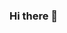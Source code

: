 ### Hi there 👋

<!--
**0101mirabror/0101mirabror** is a ✨ _special_ ✨ repository because its `README.md` (this file) appears on your GitHub profile.

Here are some ideas to get you started:

- 🔭 I’m currently working on social media project
- 🌱 I’m currently learning Golang and it's frameworks
- 👯 I’m looking to collaborate on ...
- 🤔 I’m looking for help with ...
- 💬 Ask me about ...
- 📫 How to reach me: Tgrm.@https://t.me/mirabror_fayzullayev
- 😄 Pronouns: ...
- ⚡ Fun fact: ...
-![Hackerrank](https://img.shields.io/badge/-Hackerrank-2EC866?style=for-the-badge&logo=HackerRank&logoColor=white)
-![LeetCode](https://img.shields.io/badge/LeetCode-000000?style=for-the-badge&logo=LeetCode&logoColor=#d16c06)
-![MySQL](https://img.shields.io/badge/mysql-%2300f.svg?style=for-the-badge&logo=mysql&logoColor=white)
-![Postgres](https://img.shields.io/badge/postgres-%23316192.svg?style=for-the-badge&logo=postgresql&logoColor=white)
-![SQLite](https://img.shields.io/badge/sqlite-%2307405e.svg?style=for-the-badge&logo=sqlite&logoColor=white)
-![Figma](https://img.shields.io/badge/figma-%23F24E1E.svg?style=for-the-badge&logo=figma&logoColor=white)
-![Stack Overflow](https://img.shields.io/badge/-Stackoverflow-FE7A16?style=for-the-badge&logo=stack-overflow&logoColor=white)
-![Stack Exchange](https://img.shields.io/badge/StackExchange-%23ffffff.svg?style=for-the-badge&logo=StackExchange&logoColor=white)
-![Django](https://img.shields.io/badge/django-%23092E20.svg?style=for-the-badge&logo=django&logoColor=white)
-![DjangoREST](https://img.shields.io/badge/DJANGO-REST-ff1709?style=for-the-badge&logo=django&logoColor=white&color=ff1709&labelColor=gray)
-![Flask](https://img.shields.io/badge/flask-%23000.svg?style=for-the-badge&logo=flask&logoColor=white)
-![Insomnia](https://img.shields.io/badge/Insomnia-black?style=for-the-badge&logo=insomnia&logoColor=5849BE)
-![Jinja](https://img.shields.io/badge/jinja-white.svg?style=for-the-badge&logo=jinja&logoColor=black)
-![jQuery](https://img.shields.io/badge/jquery-%230769AD.svg?style=for-the-badge&logo=jquery&logoColor=white)
-![Heroku](https://img.shields.io/badge/heroku-%23430098.svg?style=for-the-badge&logo=heroku&logoColor=white)
-![Netlify](https://img.shields.io/badge/netlify-%23000000.svg?style=for-the-badge&logo=netlify&logoColor=#00C7B7)
-![Visual Studio](https://img.shields.io/badge/Visual%20Studio-5C2D91.svg?style=for-the-badge&logo=visual-studio&logoColor=white)
-![CSS3](https://img.shields.io/badge/css3-%231572B6.svg?style=for-the-badge&logo=css3&logoColor=white)
-![HTML5](https://img.shields.io/badge/html5-%23E34F26.svg?style=for-the-badge&logo=html5&logoColor=white)
-![Python](https://img.shields.io/badge/python-3670A0?style=for-the-badge&logo=python&logoColor=ffdd54)
-->
